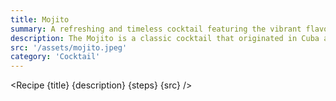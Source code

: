 ```yaml
---
title: Mojito
summary: A refreshing and timeless cocktail featuring the vibrant flavors of lime, mint, and rum.
description: The Mojito is a classic cocktail that originated in Cuba and has become a beloved drink around the world. Known for its refreshing and vibrant flavors, the Mojito is the perfect choice for those seeking a light and invigorating cocktail. The cocktail is traditionally made by muddling fresh mint leaves and lime wedges with sugar to release their essential oils and flavors. This mixture is then combined with white rum, ice, and soda water to create a fizzy and refreshing drink. The Mojito offers a delightful balance of sweetness, citrusy tang, and aromatic mint, making it a go-to choice for hot summer days or any occasion that calls for a cool and rejuvenating beverage. With its timeless appeal, the Mojito continues to be a favorite among cocktail enthusiasts everywhere.
src: '/assets/mojito.jpeg'
category: 'Cocktail'
---
```


<script>
	import Recipe from '$lib/components/recipe/recipe.svelte';

	const steps = [
		{
			title: 'Muddle',
			instructions: 'In a glass, muddle the following ingredients:',
			ingredients: ['8 Fresh Mint Leaves', '1/2 a Lime (cut into wedges)', '2tsp Sugar']
		},
		{
			title: 'Add Ice & Rum',
			instructions: 'Add ice to the glass, followed by rum and top with Soda Water',
			ingredients: ['60ml White Rum', '30ml Soda Water']
		},
		{
			title: 'Stir & Garnish',
			instructions: 'Stir gently to combine the ingredients. Garnish with a sprig of fresh mint and a lime wheel.'
		}
	];
</script>

<Recipe {title} {description} {steps} {src} />
